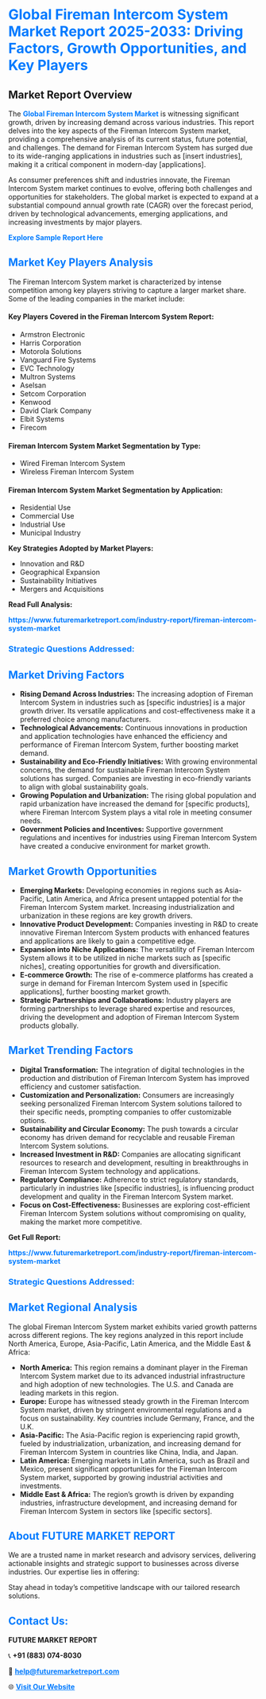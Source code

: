 <h1 style="color: #007BFF;">Global Fireman Intercom System Market Report 2025-2033: Driving Factors, Growth Opportunities, and Key Players</h1>

<section id="overview">
<h2>Market Report Overview</h2>
<p>The <a href="https://www.futuremarketreport.com/industry-report/fireman-intercom-system-market" style="color: #007BFF; text-decoration: none;"><strong>Global Fireman Intercom System Market</strong></a> is witnessing significant growth, driven by increasing demand across various industries. This report delves into the key aspects of the Fireman Intercom System market, providing a comprehensive analysis of its current status, future potential, and challenges. The demand for Fireman Intercom System has surged due to its wide-ranging applications in industries such as [insert industries], making it a critical component in modern-day [applications].</p>
<p>As consumer preferences shift and industries innovate, the Fireman Intercom System market continues to evolve, offering both challenges and opportunities for stakeholders. The global market is expected to expand at a substantial compound annual growth rate (CAGR) over the forecast period, driven by technological advancements, emerging applications, and increasing investments by major players.</p>
</section>

<section id="overview">
<p><a href="https://www.futuremarketreport.com/request-sample/reportId=82151" style="color: #007BFF; text-decoration: none;"><strong>Explore Sample Report Here</strong></a></p>
</section>

<section id="key-players">
<h2 style="color: #007BFF;">Market Key Players Analysis</h2>
<p>The Fireman Intercom System market is characterized by intense competition among key players striving to capture a larger market share. Some of the leading companies in the market include:</p>
<h4>Key Players Covered in the Fireman Intercom System Report:</h4>
<ul><li>Armstron Electronic</li><li>Harris Corporation</li><li>Motorola Solutions</li><li>Vanguard Fire Systems</li><li>EVC Technology</li><li>Multron Systems</li><li>Aselsan</li><li>Setcom Corporation</li><li>Kenwood</li><li>David Clark Company</li><li>Elbit Systems</li><li>Firecom</li></ul>
<h4>Fireman Intercom System Market Segmentation by Type:</h4>
<ul><li>Wired Fireman Intercom System</li><li>Wireless Fireman Intercom System</li></ul>

<h4>Fireman Intercom System Market Segmentation by Application:</h4>
<ul><li>Residential Use</li><li>Commercial Use</li><li>Industrial Use</li><li>Municipal Industry</li></ul>
<p><strong>Key Strategies Adopted by Market Players:</strong></p>
<ul>
<li>Innovation and R&D</li>
<li>Geographical Expansion</li>
<li>Sustainability Initiatives</li>
<li>Mergers and Acquisitions</li>
</ul>
</section>

<section>
<p><strong>Read Full Analysis: </strong></p><a href="https://www.futuremarketreport.com/industry-report/fireman-intercom-system-market" style="color: #007BFF; text-decoration: none;"><strong>https://www.futuremarketreport.com/industry-report/fireman-intercom-system-market</strong></a>
<h3 style="color: #007BFF;">Strategic Questions Addressed:</h3>
</section>

<section id="driving-factors">
<h2 style="color: #007BFF;">Market Driving Factors</h2>
<ul>
<li><strong>Rising Demand Across Industries:</strong> The increasing adoption of Fireman Intercom System in industries such as [specific industries] is a major growth driver. Its versatile applications and cost-effectiveness make it a preferred choice among manufacturers.</li>
<li><strong>Technological Advancements:</strong> Continuous innovations in production and application technologies have enhanced the efficiency and performance of Fireman Intercom System, further boosting market demand.</li>
<li><strong>Sustainability and Eco-Friendly Initiatives:</strong> With growing environmental concerns, the demand for sustainable Fireman Intercom System solutions has surged. Companies are investing in eco-friendly variants to align with global sustainability goals.</li>
<li><strong>Growing Population and Urbanization:</strong> The rising global population and rapid urbanization have increased the demand for [specific products], where Fireman Intercom System plays a vital role in meeting consumer needs.</li>
<li><strong>Government Policies and Incentives:</strong> Supportive government regulations and incentives for industries using Fireman Intercom System have created a conducive environment for market growth.</li>
</ul>
</section>

<section id="growth-opportunities">
<h2 style="color: #007BFF;">Market Growth Opportunities</h2>
<ul>
<li><strong>Emerging Markets:</strong> Developing economies in regions such as Asia-Pacific, Latin America, and Africa present untapped potential for the Fireman Intercom System market. Increasing industrialization and urbanization in these regions are key growth drivers.</li>
<li><strong>Innovative Product Development:</strong> Companies investing in R&D to create innovative Fireman Intercom System products with enhanced features and applications are likely to gain a competitive edge.</li>
<li><strong>Expansion into Niche Applications:</strong> The versatility of Fireman Intercom System allows it to be utilized in niche markets such as [specific niches], creating opportunities for growth and diversification.</li>
<li><strong>E-commerce Growth:</strong> The rise of e-commerce platforms has created a surge in demand for Fireman Intercom System used in [specific applications], further boosting market growth.</li>
<li><strong>Strategic Partnerships and Collaborations:</strong> Industry players are forming partnerships to leverage shared expertise and resources, driving the development and adoption of Fireman Intercom System products globally.</li>
</ul>
</section>

<section id="trending-factors">
<h2 style="color: #007BFF;">Market Trending Factors</h2>
<ul>
<li><strong>Digital Transformation:</strong> The integration of digital technologies in the production and distribution of Fireman Intercom System has improved efficiency and customer satisfaction.</li>
<li><strong>Customization and Personalization:</strong> Consumers are increasingly seeking personalized Fireman Intercom System solutions tailored to their specific needs, prompting companies to offer customizable options.</li>
<li><strong>Sustainability and Circular Economy:</strong> The push towards a circular economy has driven demand for recyclable and reusable Fireman Intercom System solutions.</li>
<li><strong>Increased Investment in R&D:</strong> Companies are allocating significant resources to research and development, resulting in breakthroughs in Fireman Intercom System technology and applications.</li>
<li><strong>Regulatory Compliance:</strong> Adherence to strict regulatory standards, particularly in industries like [specific industries], is influencing product development and quality in the Fireman Intercom System market.</li>
<li><strong>Focus on Cost-Effectiveness:</strong> Businesses are exploring cost-efficient Fireman Intercom System solutions without compromising on quality, making the market more competitive.</li>
</ul>
</section>

<section>
<p><strong>Get Full Report: </strong></p><a href="https://www.futuremarketreport.com/industry-report/fireman-intercom-system-market" style="color: #007BFF; text-decoration: none;"><strong>https://www.futuremarketreport.com/industry-report/fireman-intercom-system-market</strong></a>
<h3 style="color: #007BFF;">Strategic Questions Addressed:</h3>
</section>


<section id="regional-analysis">
<h2 style="color: #007BFF;">Market Regional Analysis</h2>
<p>The global Fireman Intercom System market exhibits varied growth patterns across different regions. The key regions analyzed in this report include North America, Europe, Asia-Pacific, Latin America, and the Middle East & Africa:</p>
<ul>
<li><strong>North America:</strong> This region remains a dominant player in the Fireman Intercom System market due to its advanced industrial infrastructure and high adoption of new technologies. The U.S. and Canada are leading markets in this region.</li>
<li><strong>Europe:</strong> Europe has witnessed steady growth in the Fireman Intercom System market, driven by stringent environmental regulations and a focus on sustainability. Key countries include Germany, France, and the U.K.</li>
<li><strong>Asia-Pacific:</strong> The Asia-Pacific region is experiencing rapid growth, fueled by industrialization, urbanization, and increasing demand for Fireman Intercom System in countries like China, India, and Japan.</li>
<li><strong>Latin America:</strong> Emerging markets in Latin America, such as Brazil and Mexico, present significant opportunities for the Fireman Intercom System market, supported by growing industrial activities and investments.</li>
<li><strong>Middle East & Africa:</strong> The region’s growth is driven by expanding industries, infrastructure development, and increasing demand for Fireman Intercom System in sectors like [specific sectors].</li>
</ul>
</section>

<footer>
<h2 style="color: #007BFF;">About FUTURE MARKET REPORT</h2>
<p>We are a trusted name in market research and advisory services, delivering actionable insights and strategic support to businesses across diverse industries. Our expertise lies in offering:</p>

<p>Stay ahead in today’s competitive landscape with our tailored research solutions.</p>

<h2 style="color: #007BFF;">Contact Us:</h2>
<p><strong>FUTURE MARKET REPORT</strong></p>
<p>📞 <strong>+91 (883) 074-8030</strong></p>
<p>📧 <strong><a href="mailto:help@futuremarketreport.com" style="color: #007BFF;">help@futuremarketreport.com</a></strong></p>
<p>🌐 <strong><a href="https://www.futuremarketreport.com/" style="color: #007BFF;">Visit Our Website</a></strong></p>
</footer>